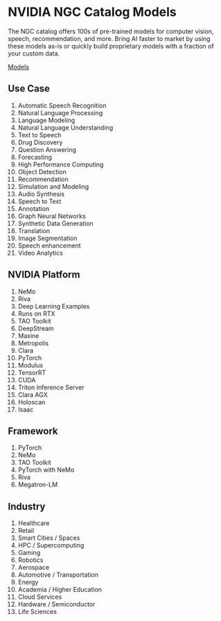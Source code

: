# NVIDIA NGC Catalog Models

The NGC catalog offers 100s of pre-trained models for computer vision, speech, recommendation, and more. Bring AI faster to market by using these models as-is or quickly build proprietary models with a fraction of your custom data.

[Models](https://catalog.ngc.nvidia.com/models)

## Use Case
1. Automatic Speech Recognition
2. Natural Language Processing
3. Language Modeling
4. Natural Language Understanding
5. Text to Speech
6. Drug Discovery
7. Question Answering
8. Forecasting
9. High Performance Computing
10. Object Detection
11. Recommendation
12. Simulation and Modeling
13. Audio Synthesis
14. Speech to Text
15. Annotation
16. Graph Neural Networks
17. Synthetic Data Generation
18. Translation
19. Image Segmentation
20. Speech enhancement
21. Video Analytics


## NVIDIA Platform
1. NeMo
2. Riva
3. Deep Learning Examples
4. Runs on RTX
5. TAO Toolkit
6. DeepStream
7. Maxine
8. Metropolis
9. Clara
10. PyTorch
11. Modulus
12. TensorRT
13. CUDA
14. Triton Inference Server
15. Clara AGX
16. Holoscan
17. Isaac

## Framework
1. PyTorch
2. NeMo
3. TAO Toolkit
4. PyTorch with NeMo
5. Riva
6. Megatron-LM

## Industry
1. Healthcare
2. Retail
3. Smart Cities / Spaces
4. HPC / Supercomputing
5. Gaming
6. Robotics
7. Aerospace
8. Automotive / Transportation
9. Energy
10. Academia / Higher Education
11. Cloud Services
12. Hardware / Semiconductor
13. Life Sciences

